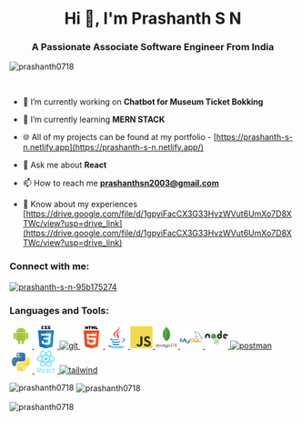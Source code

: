 <h1 align="center">Hi 👋, I'm Prashanth S N</h1>
<h3 align="center">A Passionate Associate Software Engineer From India</h3>

<p align="left"> <img src="https://komarev.com/ghpvc/?username=prashanth0718&label=Profile%20views&color=0e75b6&style=flat" alt="prashanth0718" /> </p>

<p align="left"> <a href="https://twitter.com/" target="blank"><img src="https://img.shields.io/twitter/follow/?logo=twitter&style=for-the-badge" alt="" /></a> </p>

- 🔭 I’m currently working on **Chatbot for Museum Ticket Bokking**

- 🌱 I’m currently learning **MERN STACK**

- 🌐 All of my projects can be found at my portfolio - [https://prashanth-s-n.netlify.app](https://prashanth-s-n.netlify.app/)

- 💬 Ask me about **React**

- 📫 How to reach me **prashanthsn2003@gmail.com**

- 📄 Know about my experiences [https://drive.google.com/file/d/1gpyiFacCX3G33HvzWVut6UmXo7D8XTWc/view?usp=drive_link](https://drive.google.com/file/d/1gpyiFacCX3G33HvzWVut6UmXo7D8XTWc/view?usp=drive_link)

<h3 align="left">Connect with me:</h3>
<p align="left">
<a href="https://linkedin.com/in/prashanth-s-n-95b175274" target="blank"><img align="center" src="https://raw.githubusercontent.com/rahuldkjain/github-profile-readme-generator/master/src/images/icons/Social/linked-in-alt.svg" alt="prashanth-s-n-95b175274" height="30" width="40" /></a>
</p>

<h3 align="left">Languages and Tools:</h3>
<p align="left"> <a href="https://developer.android.com" target="_blank" rel="noreferrer"> <img src="https://raw.githubusercontent.com/devicons/devicon/master/icons/android/android-original-wordmark.svg" alt="android" width="40" height="40"/> </a> <a href="https://www.w3schools.com/css/" target="_blank" rel="noreferrer"> <img src="https://raw.githubusercontent.com/devicons/devicon/master/icons/css3/css3-original-wordmark.svg" alt="css3" width="40" height="40"/> </a> <a href="https://git-scm.com/" target="_blank" rel="noreferrer"> <img src="https://www.vectorlogo.zone/logos/git-scm/git-scm-icon.svg" alt="git" width="40" height="40"/> </a> <a href="https://www.w3.org/html/" target="_blank" rel="noreferrer"> <img src="https://raw.githubusercontent.com/devicons/devicon/master/icons/html5/html5-original-wordmark.svg" alt="html5" width="40" height="40"/> </a> <a href="https://www.java.com" target="_blank" rel="noreferrer"> <img src="https://raw.githubusercontent.com/devicons/devicon/master/icons/java/java-original.svg" alt="java" width="40" height="40"/> </a> <a href="https://developer.mozilla.org/en-US/docs/Web/JavaScript" target="_blank" rel="noreferrer"> <img src="https://raw.githubusercontent.com/devicons/devicon/master/icons/javascript/javascript-original.svg" alt="javascript" width="40" height="40"/> </a> <a href="https://www.mongodb.com/" target="_blank" rel="noreferrer"> <img src="https://raw.githubusercontent.com/devicons/devicon/master/icons/mongodb/mongodb-original-wordmark.svg" alt="mongodb" width="40" height="40"/> </a> <a href="https://www.mysql.com/" target="_blank" rel="noreferrer"> <img src="https://raw.githubusercontent.com/devicons/devicon/master/icons/mysql/mysql-original-wordmark.svg" alt="mysql" width="40" height="40"/> </a> <a href="https://nodejs.org" target="_blank" rel="noreferrer"> <img src="https://raw.githubusercontent.com/devicons/devicon/master/icons/nodejs/nodejs-original-wordmark.svg" alt="nodejs" width="40" height="40"/> </a> <a href="https://postman.com" target="_blank" rel="noreferrer"> <img src="https://www.vectorlogo.zone/logos/getpostman/getpostman-icon.svg" alt="postman" width="40" height="40"/> </a> <a href="https://www.python.org" target="_blank" rel="noreferrer"> <img src="https://raw.githubusercontent.com/devicons/devicon/master/icons/python/python-original.svg" alt="python" width="40" height="40"/> </a> <a href="https://reactjs.org/" target="_blank" rel="noreferrer"> <img src="https://raw.githubusercontent.com/devicons/devicon/master/icons/react/react-original-wordmark.svg" alt="react" width="40" height="40"/> </a> <a href="https://tailwindcss.com/" target="_blank" rel="noreferrer"> <img src="https://www.vectorlogo.zone/logos/tailwindcss/tailwindcss-icon.svg" alt="tailwind" width="40" height="40"/> </a> </p>

<p><img align="left" src="https://github-readme-stats.vercel.app/api/top-langs?username=prashanth0718&show_icons=true&locale=en&layout=compact" alt="prashanth0718" /></p>

<p>&nbsp;<img align="center" src="https://github-readme-stats.vercel.app/api?username=prashanth0718&show_icons=true&locale=en" alt="prashanth0718" /></p>

<p><img align="center" src="https://github-readme-streak-stats.herokuapp.com/?user=prashanth0718&" alt="prashanth0718" /></p>
